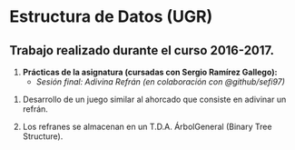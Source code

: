 # Estructura de Datos (UGR)
## Trabajo realizado durante el curso 2016-2017.

1. **Prácticas de la asignatura (cursadas con Sergio Ramírez Gallego):**
    * *Sesión final: Adivina Refrán (en colaboración con @github/sefi97)*
      
      
<ol>
<li><p>Desarrollo de un juego similar al ahorcado que consiste en adivinar un refrán.</p></li>
<li><p>Los refranes se almacenan en un T.D.A. ÁrbolGeneral (Binary Tree Structure).</p></li>
</ol>
